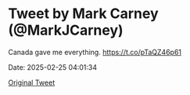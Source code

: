 # Tweet by Mark Carney (@MarkJCarney)

Canada gave me everything. https://t.co/pTaQZ46p61

Date: 2025-02-25 04:01:34

[Original Tweet](https://x.com/MarkJCarney/status/1894236269435105303)
